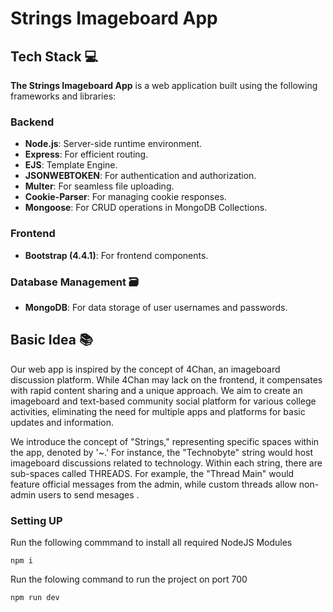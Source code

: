 # **Strings Imageboard App** 

## Tech Stack 💻

**The Strings Imageboard App** is a web application built using the following frameworks and libraries:

### Backend
- **Node.js**: Server-side runtime environment.
- **Express**: For efficient routing.
- **EJS**: Template Engine.
- **JSONWEBTOKEN**: For authentication and authorization.
- **Multer**: For seamless file uploading.
- **Cookie-Parser**: For managing cookie responses.
- **Mongoose**: For CRUD operations in MongoDB Collections.

### Frontend
- **Bootstrap (4.4.1)**: For frontend components.

### Database Management 🗃️
- **MongoDB**: For data storage of user usernames and passwords.

## Basic Idea 📚

Our web app is inspired by the concept of 4Chan, an imageboard discussion platform. While 4Chan may lack on the frontend, it compensates with rapid content sharing and a unique approach. We aim to create an imageboard and text-based community social platform for various college activities, eliminating the need for multiple apps and platforms for basic updates and information.

We introduce the concept of "Strings," representing specific spaces within the app, denoted by '~.' For instance, the "Technobyte" string would host imageboard discussions related to technology. Within each string, there are sub-spaces called THREADS. For example, the "Thread Main" would feature official messages from the admin, while custom threads allow non-admin users to send mesages .


### Setting UP 
Run the following commmand to install all required NodeJS Modules

```
npm i
```


Run the folowing command to run the project on port 700
```
npm run dev
```
